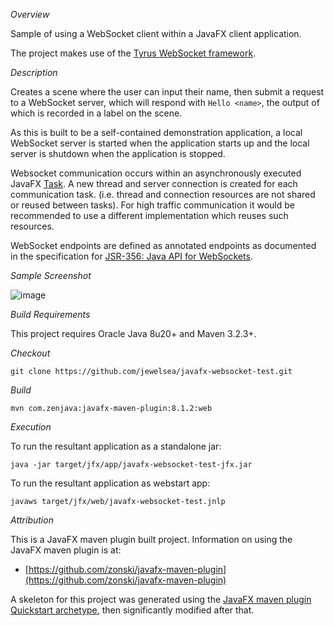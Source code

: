 *Overview*

Sample of using a WebSocket client within a JavaFX client application.

The project makes use of the [Tyrus WebSocket framework](https://tyrus.java.net).

*Description*

Creates a scene where the user can input their name, then submit
a request to a WebSocket server, which will respond with `Hello <name>`,
the output of which is recorded in a label on the scene.

As this is built to be a self-contained demonstration application,
a local WebSocket server is started when the application starts up and
the local server is shutdown when the application is stopped.

Websocket communication occurs within an asynchronously executed JavaFX [Task](http://docs.oracle.com/javase/8/javafx/api/javafx/concurrent/Task.html).
A new thread and server connection is created for each communication task.
(i.e. thread and connection resources are not shared or reused between tasks).
For high traffic communication it would be recommended to use a different implementation
which reuses such resources.

WebSocket endpoints are defined as annotated endpoints
as documented in the specification for [JSR-356: Java API for WebSockets](https://jcp.org/en/jsr/detail?id=356).

*Sample Screenshot*

![image](https://raw.githubusercontent.com/jewelsea/javafx-websocket-test/master/screenshot.png)

*Build Requirements*

This project requires Oracle Java 8u20+ and Maven 3.2.3+.

*Checkout*

    git clone https://github.com/jewelsea/javafx-websocket-test.git

*Build*

    mvn com.zenjava:javafx-maven-plugin:8.1.2:web

*Execution*

To run the resultant application as a standalone jar:

    java -jar target/jfx/app/javafx-websocket-test-jfx.jar

To run the resultant application as webstart app:

    javaws target/jfx/web/javafx-websocket-test.jnlp
    
*Attribution*

This is a JavaFX maven plugin built project.
Information on using the JavaFX maven plugin is at:

 * [https://github.com/zonski/javafx-maven-plugin](https://github.com/zonski/javafx-maven-plugin)

A skeleton for this project was generated using the [JavaFX maven plugin Quickstart archetype](http://zenjava.com/javafx/maven/basic-archetype.html), then significantly modified after that.

